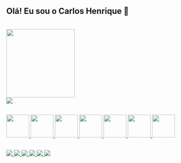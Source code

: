 <!-- link para saber mais do githubstarts https://github.com/anuraghazra/github-readme-stats video explicativo: https://www.youtube.com/watch?v=TsaLQAetPLU&ab_channel=RafaellaBallerini-->

## Olá! Eu sou o Carlos Henrique 👋

<div>
  <a href="#">
    <br><img height="180" src="https://github-readme-stats.vercel.app/api?username=carlostitoaz&show_icons=true&theme=highcontrast" />
    <br><img src="https://github-readme-stats.vercel.app/api/top-langs/?username=carlostitoaz&layout=compact&theme=dark" />
  </a>
</div>

##

<div>
  <a href="#">
    <img height="60" src="https://cdn.jsdelivr.net/gh/devicons/devicon/icons/css3/css3-original-wordmark.svg" />        
    <img height="60" src="https://cdn.jsdelivr.net/gh/devicons/devicon/icons/html5/html5-original-wordmark.svg" />
    <img height="60" src="https://cdn.jsdelivr.net/gh/devicons/devicon/icons/javascript/javascript-original.svg" />
    <img height="60" src="https://cdn.jsdelivr.net/gh/devicons/devicon/icons/mysql/mysql-original-wordmark.svg" />
    <img height="60" src="https://cdn.jsdelivr.net/gh/devicons/devicon/icons/php/php-original.svg" />
    <img height="60" src="https://cdn.jsdelivr.net/gh/devicons/devicon/icons/c/c-original.svg" />
    <img height="60" src="https://cdn.jsdelivr.net/gh/devicons/devicon/icons/java/java-original-wordmark.svg" />
  </a>
</div> 

##

<div>
  <a href="https://www.linkedin.com/in/carlostitoaz/" target="_blank" />
    <img target="_blank" src="https://img.shields.io/badge/LinkedIn-0077B5?style=for-the-badge&logo=linkedin&logoColor=white" />
  </a>
  <a href="#">
    <img src="https://img.shields.io/badge/Gmail-D14836?style=for-the-badge&logo=gmail&logoColor=white" />
    <img src="https://img.shields.io/badge/Facebook-1877F2?style=for-the-badge&logo=facebook&logoColor=white" />
    <img src="https://img.shields.io/badge/Instagram-E4405F?style=for-the-badge&logo=instagram&logoColor=white" />
    <img src="https://img.shields.io/badge/Discord-7289DA?style=for-the-badge&logo=discord&logoColor=white" />
    <img src="https://img.shields.io/badge/Reddit-FF4500?style=for-the-badge&logo=reddit&logoColor=white" />
  </a>
</div>
